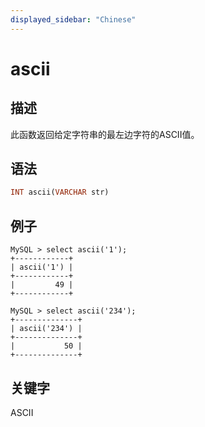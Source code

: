 ```yaml
---
displayed_sidebar: "Chinese"
---
```


# ascii

## 描述

此函数返回给定字符串的最左边字符的ASCII值。

## 语法

```Haskell
INT ascii(VARCHAR str)
```

## 例子

```Plain Text
MySQL > select ascii('1');
+------------+
| ascii('1') |
+------------+
|         49 |
+------------+

MySQL > select ascii('234');
+--------------+
| ascii('234') |
+--------------+
|           50 |
+--------------+
```

## 关键字

ASCII